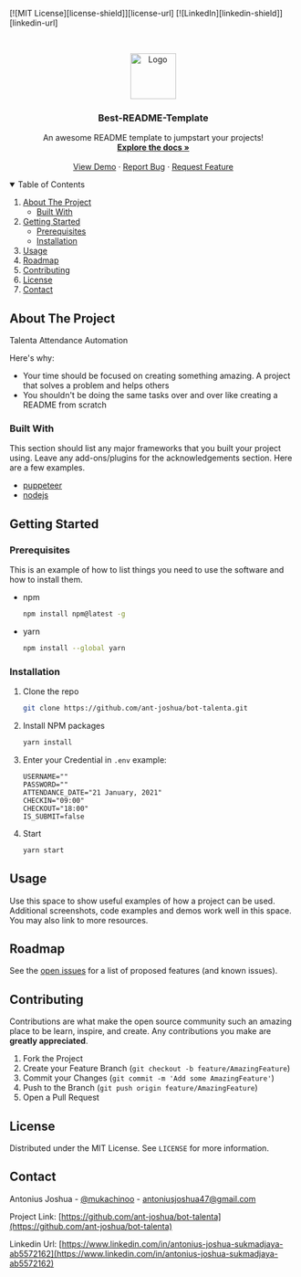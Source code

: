 <!--
*** Thanks for checking out the Best-README-Template. If you have a suggestion
*** that would make this better, please fork the repo and create a pull request
*** or simply open an issue with the tag "enhancement".
*** Thanks again! Now go create something AMAZING! :D
-->

<!-- PROJECT SHIELDS -->
<!--
*** I'm using markdown "reference style" links for readability.
*** Reference links are enclosed in brackets [ ] instead of parentheses ( ).
*** See the bottom of this document for the declaration of the reference variables
*** for contributors-url, forks-url, etc. This is an optional, concise syntax you may use.
*** https://www.markdownguide.org/basic-syntax/#reference-style-links
-->

[![MIT License][license-shield]][license-url]
[![LinkedIn][linkedin-shield]][linkedin-url]

<!-- PROJECT LOGO -->
<br />
<p align="center">
  <a href="https://github.com/othneildrew/Best-README-Template">
    <img src="images/logo.png" alt="Logo" width="80" height="80">
  </a>

<h3 align="center">Best-README-Template</h3>

  <p align="center">
    An awesome README template to jumpstart your projects!
    <br />
    <a href="https://github.com/othneildrew/Best-README-Template"><strong>Explore the docs »</strong></a>
    <br />
    <br />
    <a href="https://github.com/othneildrew/Best-README-Template">View Demo</a>
    ·
    <a href="https://github.com/othneildrew/Best-README-Template/issues">Report Bug</a>
    ·
    <a href="https://github.com/othneildrew/Best-README-Template/issues">Request Feature</a>
  </p>
</p>

<!-- TABLE OF CONTENTS -->
<details open="open">
  <summary>Table of Contents</summary>
  <ol>
    <li>
      <a href="#about-the-project">About The Project</a>
      <ul>
        <li><a href="#built-with">Built With</a></li>
      </ul>
    </li>
    <li>
      <a href="#getting-started">Getting Started</a>
      <ul>
        <li><a href="#prerequisites">Prerequisites</a></li>
        <li><a href="#installation">Installation</a></li>
      </ul>
    </li>
    <li><a href="#usage">Usage</a></li>
    <li><a href="#roadmap">Roadmap</a></li>
    <li><a href="#contributing">Contributing</a></li>
    <li><a href="#license">License</a></li>
    <li><a href="#contact">Contact</a></li>
  </ol>
</details>

<!-- ABOUT THE PROJECT -->

## About The Project

<!-- [![Product Name Screen Shot][product-screenshot]](https://example.com) -->

Talenta Attendance Automation

Here's why:

-   Your time should be focused on creating something amazing. A project that solves a problem and helps others
-   You shouldn't be doing the same tasks over and over like creating a README from scratch

### Built With

This section should list any major frameworks that you built your project using. Leave any add-ons/plugins for the acknowledgements section. Here are a few examples.

-   [puppeteer](https://pptr.dev/)
-   [nodejs](https://nodejs.org/)

<!-- GETTING STARTED -->

## Getting Started

### Prerequisites

This is an example of how to list things you need to use the software and how to install them.

-   npm
    ```sh
    npm install npm@latest -g
    ```
-   yarn
    ```sh
    npm install --global yarn
    ```

### Installation

1. Clone the repo
    ```sh
    git clone https://github.com/ant-joshua/bot-talenta.git
    ```
2. Install NPM packages
    ```sh
    yarn install
    ```
3. Enter your Credential in `.env` example:
    ```env
    USERNAME=""
    PASSWORD=""
    ATTENDANCE_DATE="21 January, 2021"
    CHECKIN="09:00"
    CHECKOUT="18:00"
    IS_SUBMIT=false
    ```
4. Start
    ```sh
    yarn start
    ```

<!-- USAGE EXAMPLES -->

## Usage

Use this space to show useful examples of how a project can be used. Additional screenshots, code examples and demos work well in this space. You may also link to more resources.

[comment]: <> (_For more examples, please refer to the [Documentation]&#40;https://example.com&#41;_)

<!-- ROADMAP -->

## Roadmap

See the [open issues](https://github.com/ant-joshua/bot-talenta/issues) for a list of proposed features (and known issues).

<!-- CONTRIBUTING -->

## Contributing

Contributions are what make the open source community such an amazing place to be learn, inspire, and create. Any contributions you make are **greatly appreciated**.

1. Fork the Project
2. Create your Feature Branch (`git checkout -b feature/AmazingFeature`)
3. Commit your Changes (`git commit -m 'Add some AmazingFeature'`)
4. Push to the Branch (`git push origin feature/AmazingFeature`)
5. Open a Pull Request

<!-- LICENSE -->

## License

Distributed under the MIT License. See `LICENSE` for more information.

<!-- CONTACT -->

## Contact

Antonius Joshua - [@mukachinoo](https://twitter.com/mukachinoo) - antoniusjoshua47@gmail.com

Project Link: [https://github.com/ant-joshua/bot-talenta](https://github.com/ant-joshua/bot-talenta)

Linkedin Url: [https://www.linkedin.com/in/antonius-joshua-sukmadjaya-ab5572162](https://www.linkedin.com/in/antonius-joshua-sukmadjaya-ab5572162)
